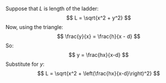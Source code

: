 Suppose that $L$ is length of the ladder:
$$
L = \sqrt{x^2 + y^2}
$$
Now, using the triangle:
$$
\frac{y}{x} = \frac{h}{x - d}
$$
So:
$$
y = \frac{hx}{x-d}
$$
Substitute for $y$:
$$
L = \sqrt{x^2 + \left(\frac{hx}{x-d}\right)^2}
$$
